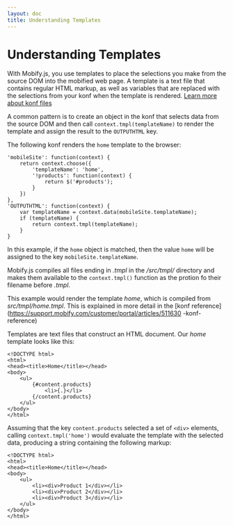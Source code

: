 ```yaml
---
layout: doc
title: Understanding Templates 
---
```


# Understanding Templates
    
With Mobify.js, you use templates to place the selections you make
from the source DOM into the mobified web page. A template is a text
file that contains regular HTML markup, as well as variables that are
replaced with the selections from your konf when the template is
rendered. [Learn more about konf files](https://support.mobify.com/customer/portal/articles/511656-understanding-the-konf)

A common pattern is to create an object in the konf that selects data
from the source DOM and then call `context.tmpl(templateName)` to 
render the template and assign the result to the `OUTPUTHTML` key.

The following konf renders the `home` template to the browser:

    'mobileSite': function(context) {
        return context.choose({
            'templateName': 'home',
            '!products': function(context) {
                return $('#products');
            }
        })
    },
    'OUTPUTHTML': function(context) {
        var templateName = context.data(mobileSite.templateName);
        if (templateName) {
            return context.tmpl(templateName);
        }
    }


In this example, if the `home` object is matched, then the value
`home` will be assigned to the key `mobileSite.templateName`.

Mobify.js compiles all files ending in _.tmpl_ in the _/src/tmpl/_
directory and makes them available to the `context.tmpl()` function as
the protion fo their filename before _.tmpl_.

This example would render the template _home_, which is compiled from
_src/tmpl/home.tmpl_. This is explained in more detail in the [konf
reference](https://support.mobify.com/customer/portal/articles/511630
-konf-reference)

Templates are text files that construct an HTML document. Our _home_
template looks like this:

    <!DOCTYPE html>
    <html>
    <head><title>Home</title></head>
    <body>
        <ul>
            {#content.products}
                <li>{.}</li>
            {/content.products}
        </ul>
    </body>
    </html>

Assuming that the key `content.products` selected a set of `<div>`
elements, calling `context.tmpl('home')` would evaluate the template
with the selected data, producing a string containing the following
markup:

    <!DOCTYPE html>
    <html>
    <head><title>Home</title></head>
    <body>
        <ul>
            <li><div>Product 1</div></li>
            <li><div>Product 2</div></li>
            <li><div>Product 3</div></li>
        </ul>
    </body>
    </html>
